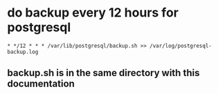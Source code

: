 
# do backup every 12 hours for postgresql
```
* */12 * * * /var/lib/postgresql/backup.sh >> /var/log/postgresql-backup.log
```

## backup.sh is in the same directory with this documentation
